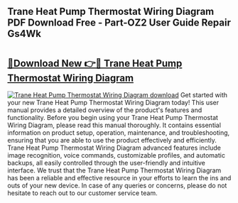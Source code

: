 ## Trane Heat Pump Thermostat Wiring Diagram PDF Download Free - Part-OZ2 User Guide Repair Gs4Wk

# <h2><a href="http://dft31v.blite.top/?on=Trane+Heat+Pump+Thermostat+Wiring+Diagram">🔗Download New 👉🔴 Trane Heat Pump Thermostat Wiring Diagram</a></h2>

[![Trane Heat Pump Thermostat Wiring Diagram download](https://i.imgur.com/lujVjoI.png)](http://dft31v.blite.top/?on=Trane+Heat+Pump+Thermostat+Wiring+Diagram)
Get started with your new Trane Heat Pump Thermostat Wiring Diagram today! This user manual provides a detailed overview of the product's features and functionality. Before you begin using your Trane Heat Pump Thermostat Wiring Diagram, please read this manual thoroughly. It contains essential information on product setup, operation, maintenance, and troubleshooting, ensuring that you are able to use the product effectively and efficiently. Trane Heat Pump Thermostat Wiring Diagram advanced features include image recognition, voice commands, customizable profiles, and automatic backups, all easily controlled through the user-friendly and intuitive interface. We trust that the Trane Heat Pump Thermostat Wiring Diagram has been a reliable and effective resource in your efforts to learn the ins and outs of your new device. In case of any queries or concerns, please do not hesitate to reach out to our customer service team.
